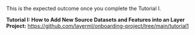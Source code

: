 This is the expected outcome once you complete the Tutorial I.

**Tutorial I: How to Add New Source Datasets and Features into an Layer Project:** 
https://github.com/layerml/onboarding-project/tree/main/tutorial1